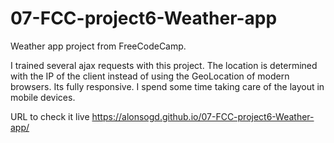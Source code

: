 # 07-FCC-project6-Weather-app

Weather app project from FreeCodeCamp.

I trained several ajax requests with this project. The location is determined with the IP of the client instead of using the GeoLocation of modern browsers.
Its fully responsive. I spend some time taking care of the layout in mobile devices.

URL to check it live https://alonsogd.github.io/07-FCC-project6-Weather-app/
